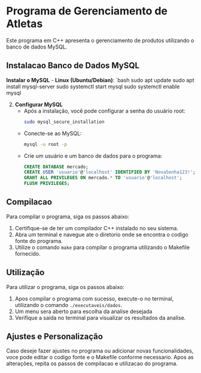 # Programa de Gerenciamento de Atletas

Este programa em C++ apresenta o gerenciamento de produtos utilizando o banco de dados MySQL.

## Instalacao Banco de Dados MySQL

**Instalar o MySQL** - **Linux (Ubuntu/Debian)**:
`bash
sudo apt update
sudo apt install mysql-server
sudo systemctl start mysql
sudo systemctl enable mysql

2. **Configurar MySQL**
   - Após a instalação, você pode configurar a senha do usuário root:
     ```bash
     sudo mysql_secure_installation
     ```
   - Conecte-se ao MySQL:
     ```bash
     mysql -u root -p
     ```
   - Crie um usuário e um banco de dados para o programa:
     ```sql
     CREATE DATABASE mercado;
     CREATE USER 'usuario'@'localhost' IDENTIFIED BY 'NovaSenha123!';
     GRANT ALL PRIVILEGES ON mercado.* TO 'usuario'@'localhost';
     FLUSH PRIVILEGES;
     ```

## Compilacao

Para compilar o programa, siga os passos abaixo:

1. Certifique-se de ter um compilador C++ instalado no seu sistema.
2. Abra um terminal e navegue ate o diretorio onde se encontra o codigo fonte do programa.
3. Utilize o comando `make` para compilar o programa utilizando o Makefile fornecido.

## Utilização

Para utilizar o programa, siga os passos abaixo:

1. Apos compilar o programa com sucesso, execute-o no terminal, utilizando o comando `./executaveis/dados`.
2. Um menu sera aberto para escolha da analise desejada
3. Verifique a saida no terminal para visualizar os resultados da analise.

## Ajustes e Personalização

Caso deseje fazer ajustes no programa ou adicionar novas funcionalidades, voce pode editar o codigo fonte e o Makefile conforme necessario. Apos as alterações, repita os passos de compilacao e utilizacao do programa.
